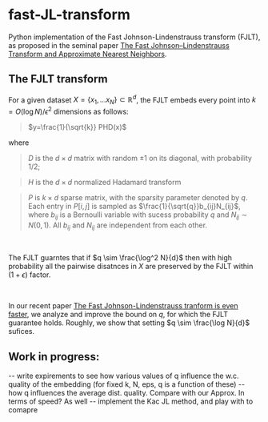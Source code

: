 # fast-JL-transform
Python implementation of the Fast Johnson-Lindenstrauss transform (FJLT), as proposed in the seminal paper [The Fast Johnson–Lindenstrauss Transform and Approximate Nearest Neighbors](https://epubs.siam.org/doi/epdf/10.1137/060673096). 


## The FJLT transform 

For a given dataset $X=\{x_1, \ldots x_N\} \subset \mathbb{R}^d$, the FJLT embeds every point into $k=O(\log N)/\epsilon^2$ dimensions as follows: 
<br>
> $y=\frac{1}{\sqrt{k}} PHD(x)$ 

where 
> $D$ is the $d\times d$ matrix with random $\pm 1$ on its diagonal, with probability $1/2$; 

> $H$ is the $d\times d$ normalized Hadamard transform

> $P$ is $k\times d$ sparse matrix, with the sparsity parameter denoted by $q$. Each entry in $P[i,j]$ is sampled as $\frac{1}{\sqrt{q}}b_{ij}N_{ij}$, where $b_{ij}$ is a Bernoulli variable with sucess probability $q$ and $N_{ij} \sim N(0, 1)$. All $b_{ij}$ and $N_{ij}$ are independent from each other.
<br>

The FJLT guarntes that if $q \sim \frac{\log^2 N}{d}$ then with high probability all the pairwise disatnces in $X$ are preserved by the FJLT within $(1+\epsilon)$ factor.

<br>

In our recent paper [The Fast Johnson-Lindenstrauss tranform is even faster](https://arxiv.org/abs/2204.01800), we analyze and improve the bound on $q$, for which the FJLT guarantee holds. Roughly, we show that setting $q \sim \frac{\log N}{d}$ sufices.  

## Work in progress:
-- write expirements to see how various values of q influence the w.c. quality of the embedding (for fixed k, N, eps, q is a function of these)
-- how q influences the average dist. quality. Compare with our Approx. In terms of speed? As well 
-- implement the Kac JL method, and play with to comapre 


